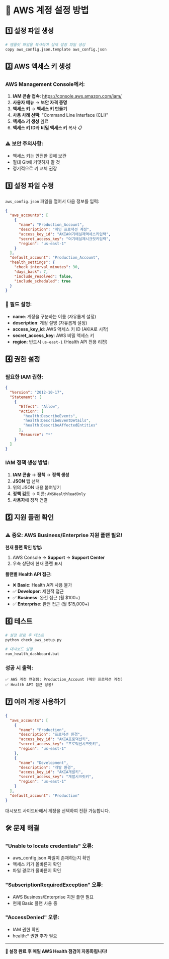 # 🔧 AWS 계정 설정 방법

## 1️⃣ 설정 파일 생성

```bash
# 템플릿 파일을 복사하여 실제 설정 파일 생성
copy aws_config.json.template aws_config.json
```

## 2️⃣ AWS 액세스 키 생성

### AWS Management Console에서:

1. **IAM 콘솔 접속**: https://console.aws.amazon.com/iam/
2. **사용자 메뉴** → **보안 자격 증명**
3. **액세스 키** → **액세스 키 만들기**
4. **사용 사례 선택**: "Command Line Interface (CLI)"
5. **액세스 키 생성** 완료
6. **액세스 키 ID**와 **비밀 액세스 키** 복사 📋

### ⚠️ 보안 주의사항:
- 액세스 키는 안전한 곳에 보관
- 절대 Git에 커밋하지 말 것
- 정기적으로 키 교체 권장

## 3️⃣ 설정 파일 수정

`aws_config.json` 파일을 열어서 다음 정보를 입력:

```json
{
  "aws_accounts": [
    {
      "name": "Production_Account",
      "description": "메인 프로덕션 계정",
      "access_key_id": "AKIA여기에실제액세스키입력",
      "secret_access_key": "여기에실제시크릿키입력",
      "region": "us-east-1"
    }
  ],
  "default_account": "Production_Account",
  "health_settings": {
    "check_interval_minutes": 30,
    "days_back": 7,
    "include_resolved": false,
    "include_scheduled": true
  }
}
```

### 📝 필드 설명:
- **name**: 계정을 구분하는 이름 (자유롭게 설정)
- **description**: 계정 설명 (자유롭게 설정)
- **access_key_id**: AWS 액세스 키 ID (AKIA로 시작)
- **secret_access_key**: AWS 비밀 액세스 키
- **region**: 반드시 `us-east-1` (Health API 전용 리전)

## 4️⃣ 권한 설정

### 필요한 IAM 권한:
```json
{
  "Version": "2012-10-17",
  "Statement": [
    {
      "Effect": "Allow",
      "Action": [
        "health:DescribeEvents",
        "health:DescribeEventDetails",
        "health:DescribeAffectedEntities"
      ],
      "Resource": "*"
    }
  ]
}
```

### IAM 정책 생성 방법:
1. **IAM 콘솔** → **정책** → **정책 생성**
2. **JSON** 탭 선택
3. 위의 JSON 내용 붙여넣기
4. **정책 검토** → 이름: `AWSHealthReadOnly`
5. **사용자**에 정책 연결

## 5️⃣ 지원 플랜 확인

### ⚠️ 중요: AWS Business/Enterprise 지원 플랜 필요!

**현재 플랜 확인 방법:**
1. AWS Console → **Support** → **Support Center**
2. 우측 상단에 현재 플랜 표시

**플랜별 Health API 접근:**
- ❌ **Basic**: Health API 사용 불가
- ✅ **Developer**: 제한적 접근  
- ✅ **Business**: 완전 접근 (월 $100+)
- ✅ **Enterprise**: 완전 접근 (월 $15,000+)

## 6️⃣ 테스트

```bash
# 설정 완료 후 테스트
python check_aws_setup.py

# 대시보드 실행
run_health_dashboard.bat
```

### 성공 시 출력:
```
✅ AWS 계정 연결됨: Production_Account (메인 프로덕션 계정)
✅ Health API 접근 성공!
```

## 7️⃣ 여러 계정 사용하기

```json
{
  "aws_accounts": [
    {
      "name": "Production",
      "description": "프로덕션 환경",
      "access_key_id": "AKIA프로덕션키",
      "secret_access_key": "프로덕션시크릿키",
      "region": "us-east-1"
    },
    {
      "name": "Development", 
      "description": "개발 환경",
      "access_key_id": "AKIA개발키",
      "secret_access_key": "개발시크릿키",
      "region": "us-east-1"
    }
  ],
  "default_account": "Production"
}
```

대시보드 사이드바에서 계정을 선택하여 전환 가능합니다.

## 🛠️ 문제 해결

### "Unable to locate credentials" 오류:
- aws_config.json 파일이 존재하는지 확인
- 액세스 키가 올바른지 확인
- 파일 경로가 올바른지 확인

### "SubscriptionRequiredException" 오류:
- AWS Business/Enterprise 지원 플랜 필요
- 현재 Basic 플랜 사용 중

### "AccessDenied" 오류:
- IAM 권한 확인
- health:* 권한 추가 필요

---

**🎯 설정 완료 후 매일 AWS Health 점검이 자동화됩니다!**